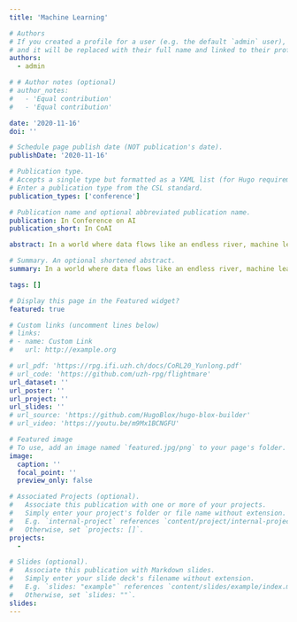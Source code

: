 ```yaml
---
title: 'Machine Learning'

# Authors
# If you created a profile for a user (e.g. the default `admin` user), write the username (folder name) here
# and it will be replaced with their full name and linked to their profile.
authors:
  - admin

# # Author notes (optional)
# author_notes:
#   - 'Equal contribution'
#   - 'Equal contribution'

date: '2020-11-16'
doi: ''

# Schedule page publish date (NOT publication's date).
publishDate: '2020-11-16'

# Publication type.
# Accepts a single type but formatted as a YAML list (for Hugo requirements).
# Enter a publication type from the CSL standard.
publication_types: ['conference']

# Publication name and optional abbreviated publication name.
publication: In Conference on AI
publication_short: In CoAI

abstract: In a world where data flows like an endless river, machine learning acts as the skilled navigator, transforming raw information into insights that redefine our reality. Imagine algorithms that can predict the next viral trend or diagnose diseases with uncanny accuracy—this is not the future; it’s happening now. As we stand on the brink of an AI revolution, the potential to unlock creativity and innovation is boundless, challenging the very limits of human imagination. Welcome to the age where machines learn, adapt, and collaborate, turning science fiction into our everyday experience.

# Summary. An optional shortened abstract.
summary: In a world where data flows like an endless river, machine learning acts as the skilled navigator, transforming raw information into insights that redefine our reality. Imagine algorithms that can predict the next viral trend or diagnose diseases with uncanny accuracy—this is not the future; it’s happening now. As we stand on the brink of an AI revolution, the potential to unlock creativity and innovation is boundless, challenging the very limits of human imagination. Welcome to the age where machines learn, adapt, and collaborate, turning science fiction into our everyday experience.

tags: []

# Display this page in the Featured widget?
featured: true

# Custom links (uncomment lines below)
# links:
# - name: Custom Link
#   url: http://example.org

# url_pdf: 'https://rpg.ifi.uzh.ch/docs/CoRL20_Yunlong.pdf'
# url_code: 'https://github.com/uzh-rpg/flightmare'
url_dataset: ''
url_poster: ''
url_project: ''
url_slides: ''
# url_source: 'https://github.com/HugoBlox/hugo-blox-builder'
# url_video: 'https://youtu.be/m9Mx1BCNGFU'

# Featured image
# To use, add an image named `featured.jpg/png` to your page's folder.
image:
  caption: ''
  focal_point: ''
  preview_only: false

# Associated Projects (optional).
#   Associate this publication with one or more of your projects.
#   Simply enter your project's folder or file name without extension.
#   E.g. `internal-project` references `content/project/internal-project/index.md`.
#   Otherwise, set `projects: []`.
projects:
  - 

# Slides (optional).
#   Associate this publication with Markdown slides.
#   Simply enter your slide deck's filename without extension.
#   E.g. `slides: "example"` references `content/slides/example/index.md`.
#   Otherwise, set `slides: ""`.
slides: 
---
```

<!-- 
{{% callout note %}}
Click the _Cite_ button above to demo the feature to enable visitors to import publication metadata into their reference management software.
{{% /callout %}}

{{% callout note %}}
Create your slides in Markdown - click the _Slides_ button to check out the example.
{{% /callout %}}

Add the publication's **full text** or **supplementary notes** here. You can use rich formatting such as including [code, math, and images](https://docs.hugoblox.com/content/writing-markdown-latex/). -->
